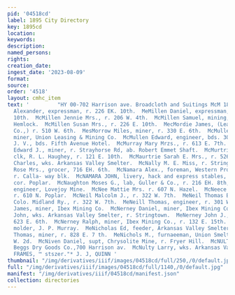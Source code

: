 ```yaml
---
pid: '04518cd'
label: 1895 City Directory
key: 1895cd
location: 
keywords: 
description: 
named_persons: 
rights: 
creation_date: 
ingest_date: '2023-08-09'
format: 
source: 
order: '4518'
layout: cmhc_item
text: '         "HY 00-702 Harrison ave. Broadcloth and Suitings McM 187 MoN  McMillen
  Alexander, expressman, r. 226 EK. 10th.  MeMillen Daniel, expressman, r. 226 E.
  10th.  McMillen Jennie Mrs., r. 206 W. 4th.  McMillen Samuel, mining, r. 412 N.
  Hemlock.  McMillen Susan Mrs., r. 226 E. 10th.  MecMordie James, (Leadville Ice
  Co.,) r. 510 W. 6th.  MesMorrow Miles, miner, r. 330 E. 6th.  McMullen Charles,
  miner, Union Leasing & Mining Co.  McMullen Edward, engineer, bds. 308 E. 6th.  MeMullen
  J. V., bds. Fifth Avenue Hotel.  McMurray Mary Mrzs., r. 613 E. 7th.  McMaurrough
  Edward J., miner, r. Strayhorse Rd, ab. Robert Emmet Shaft.  McMurtrie James E.,
  clk, R. L. Haughey, r. 121 E. 10th.  McMaurtrie Sarah E. Mrs., r. 526 W. Chestnut.  MeNally
  Charles, wks. Arkansas Valley Smelter.  McNally M. E. Miss, r. Stringtown.  McNally
  Rose Mrs., grocer, 716 EH. 6th.  McNamara Alex., foreman, Western Prospecting Co.,
  r. Calla- way blk.  McNAMARA JOHN, livery, hack and express stables, 145 E. 6th,
  cor. Poplar.  McNaughton Moses G., lab, Guller & Co., r. 216 EH. 8th,  McNealy Sidney,
  engineer, Lovejoy Mine.  McNee Mattie Mrs. r. 607 N. Hazel.  McNeece James, miner,
  r. 610 N. Poplar.  McNeil Malcolm J., r. 322 W. 7th.  MeNeil Thomas B., engineer,
  Colo. Midland Ry., r. 322 W. 7th.  MeNeill Thomas, engineer, r. 301 W. 4th.  McNellis
  James, miner, Ibex Mining Co.  McNerney Daniel, miner, Ibex Mining Co.  McNerney
  John, wks. Arkansas Valley Smelter, r. Stringtown.  MeNerney John J., pumpman, r.
  623 E. 6th.  McNerney Ralph, miner, Ibex Mining Co., r. 132 E. 15th.  McNerney Thomas,
  molder, J. P. Murray.  MeNicholas Ed, feeder, Arkansas Valley Smelter.  MeNicholas
  Thomas, miner, r. 828 E. 7 th.  MeNichols M., furnaeeman, Union Smelter, r, 318
  W. 2d.  McNiven Daniel, supt, Chrysolite Mine, r. Fryer Hill.  McNULTY JAMES, pres’t,
  Beggs Dry Goods Co.,700 Harrison av.  McNulty Larry, wks. Arkansas Valley Smelter.  PICTURE
  FRAMES, ™ stszer."* J. J, QUINN '
thumbnail: "/img/derivatives/iiif/images/04518cd/full/250,/0/default.jpg"
full: "/img/derivatives/iiif/images/04518cd/full/1140,/0/default.jpg"
manifest: "/img/derivatives/iiif/04518cd/manifest.json"
collection: directories
---
```

